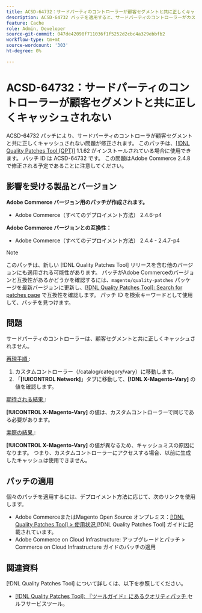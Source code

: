 ```yaml
---
title: ACSD-64732：サードパーティのコントローラーが顧客セグメントと共に正しくキャッシュされない
description: ACSD-64732 パッチを適用すると、サードパーティのコントローラーがカスタマーセグメントで正しくキャッシュされないAdobe Commerceの問題を修正できます。
feature: Cache
role: Admin, Developer
source-git-commit: 047de42098f711036f1f5252d2cbc4a329ebbfb2
workflow-type: tm+mt
source-wordcount: '303'
ht-degree: 0%

---
```



# ACSD-64732：サードパーティのコントローラーが顧客セグメントと共に正しくキャッシュされない

ACSD-64732 パッチにより、サードパーティのコントローラが顧客セグメントと共に正しくキャッシュされない問題が修正されます。 このパッチは、[[!DNL Quality Patches Tool (QPT)]](/help/tools/quality-patches-tool/quality-patches-tool-to-self-serve-quality-patches.md) 1.1.62 がインストールされている場合に使用できます。 パッチ ID は ACSD-64732 です。 この問題はAdobe Commerce 2.4.8 で修正される予定であることに注意してください。

## 影響を受ける製品とバージョン

**Adobe Commerce バージョン用のパッチが作成されます。**

* Adobe Commerce（すべてのデプロイメント方法） 2.4.6-p4

**Adobe Commerce バージョンとの互換性：**

* Adobe Commerce（すべてのデプロイメント方法） 2.4.4 - 2.4.7-p4

>[!NOTE]
>
>このパッチは、新しい [!DNL Quality Patches Tool] リリースを含む他のバージョンにも適用される可能性があります。 パッチがAdobe Commerceのバージョンと互換性があるかどうかを確認するには、`magento/quality-patches` パッケージを最新バージョンに更新し、[[!DNL Quality Patches Tool]: Search for patches page](https://experienceleague.adobe.com/tools/commerce-quality-patches/index.html) で互換性を確認します。 パッチ ID を検索キーワードとして使用して、パッチを見つけます。

## 問題

サードパーティのコントローラーは、顧客セグメントと共に正しくキャッシュされません。

<u> 再現手順 </u>:

1. カスタムコントローラー（/catalog/category/vary）に移動します。
1. 「**[!UICONTROL Network]**」タブに移動して、**[!DNL X-Magento-Vary]** の値を確認します。

<u> 期待される結果 </u>:

**[!UICONTROL X-Magento-Vary]** の値は、カスタムコントローラーで同じである必要があります。

<u> 実際の結果 </u>:

**[!UICONTROL X-Magento-Vary]** の値が異なるため、キャッシュミスの原因になります。 つまり、カスタムコントローラーにアクセスする場合、以前に生成したキャッシュは使用できません。

## パッチの適用

個々のパッチを適用するには、デプロイメント方法に応じて、次のリンクを使用します。

* Adobe CommerceまたはMagento Open Source オンプレミス：[[!DNL Quality Patches Tool] > 使用状況 ](/help/tools/quality-patches-tool/usage.md)[!DNL Quality Patches Tool] ガイドに記載されています。
* Adobe Commerce on Cloud Infrastructure: アップグレードとパッチ > Commerce on Cloud Infrastructure ガイドのパッチの適用

## 関連資料

[!DNL Quality Patches Tool] について詳しくは、以下を参照してください。

* [[!DNL Quality Patches Tool]: 『ツールガイド』にあるクオリティパッチ ](/help/tools/quality-patches-tool/quality-patches-tool-to-self-serve-quality-patches.md) セルフサービスツール。
